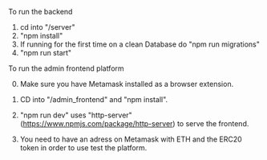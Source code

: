 To run the backend

1. cd into "/server"
2. "npm install"
3. If running for the first time on a clean Database do "npm run migrations"
4. "npm run start"


To run the admin frontend platform

0. Make sure you have Metamask installed as a browser extension.

1. CD into "/admin_frontend" and "npm install".

2. "npm run dev" uses "http-server" (https://www.npmjs.com/package/http-server) to serve the frontend. 

3. You need to have an adress on Metamask with ETH and the ERC20 token in order to use test the platform.
